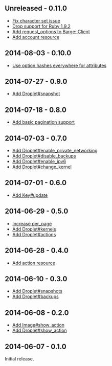 Unreleased - 0.11.0
-------------------

* [Fix character set issue](https://github.com/boats/barge/commit/07144026bbe3702791dffcbad2675e84fc0b358f)
* [Drop support for Ruby 1.9.2](https://github.com/boats/barge/commit/5ce2a854f023f72268677129d51615bb28874dd7)
* [Add request_options to Barge::Client](https://github.com/boats/barge/commit/a56396bbf9fd177a7159c3b9d822be685f11295a)
* [Add account resource](https://github.com/boats/barge/commit/d1eee34ff52e141539389bac5f0d1914c3cb3c7e)

2014-08-03 - 0.10.0
-------------------

* [Use option hashes everywhere for attributes](https://github.com/boats/barge/commit/731d7b9af6a4a69d29531166b2e3c793a14b2d5d)

2014-07-27 - 0.9.0
------------------

* [Add Droplet#snapshot](https://github.com/boats/barge/commit/7651ea6e142f2f096835a097428576084b773b24)

2014-07-18 - 0.8.0
------------------

* [Add basic pagination support](https://github.com/boats/barge/compare/8dd84d2...7dc6208)

2014-07-03 - 0.7.0
------------------

* [Add Droplet#enable_private_networking](https://github.com/boats/barge/commit/b6ebb9364abf0303f4f20c2e8560663f1e2bc97b)
* [Add Droplet#disable_backups](https://github.com/boats/barge/commit/aebb0fe8d8a656475d59eb836b8d3dff8b12f99b)
* [Add Droplet#enable_ipv6](https://github.com/boats/barge/commit/c6cff2754f0aa48d3c735b2f9411b91a8d4ae810)
* [Add Droplet#change_kernel](https://github.com/boats/barge/commit/4f84d00a7f71c00eebb51239131efc796d2ab8a2)

2014-07-01 - 0.6.0
------------------

* [Add Key#update](https://github.com/boats/barge/commit/bccd671e68ce42194577350fb6addf78ca9a46b2)

2014-06-29 - 0.5.0
------------------

* [Increase per_page](https://github.com/boats/barge/commit/fb5ef4d34aba9c2a6513411e8bbf85e80009f9c7)
* [Add Droplet#kernels](https://github.com/boats/barge/commit/6f0543af777707ff59c8fbcc8c421079cb4bd8d1)
* [Add Droplet#actions](https://github.com/boats/barge/commit/6e3a2f8da909c703095dce71d9d4fee495c40315)

2014-06-28 - 0.4.0
------------------

* [Add action resource](https://github.com/boats/barge/commit/5fac0be55860d96831d0c0aecd5d4de9f04217dd)

2014-06-10 - 0.3.0
------------------

* [Add Droplet#snapshots](https://github.com/boats/barge/commit/2f06fd03617f750388e6457d82abbb789ba397b0)
* [Add Droplet#backups](https://github.com/boats/barge/commit/7962e6d365d0ed699b037b50c0fe8ce461944630)

2014-06-08 - 0.2.0
------------------

* [Add Image#show_action](https://github.com/boats/barge/commit/7fb754f02d4f997a2f811ce62876bcb1f3292e9a)
* [Add Droplet#show_action](https://github.com/boats/barge/commit/ce1db15a98bc72c844c39fbbf8f1f5c753e340af)

2014-06-07 - 0.1.0
------------------

Initial release.
